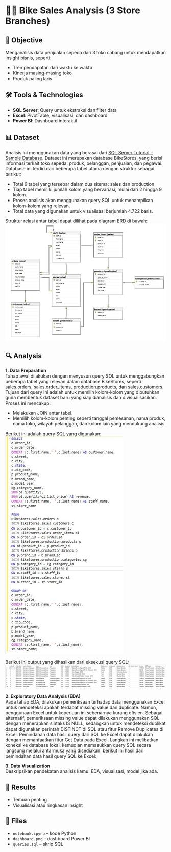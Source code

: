 # 🚴‍♂️ Bike Sales Analysis (3 Store Branches)

## 📌 Objective
Menganalisis data penjualan sepeda dari 3 toko cabang untuk mendapatkan insight bisnis, seperti:
- Tren pendapatan dari waktu ke waktu
- Kinerja masing-masing toko
- Produk paling laris

## 🛠️ Tools & Technologies
- **SQL Server**: Query untuk ekstraksi dan filter data
- **Excel**: PivotTable, visualisasi, dan dashboard
- **Power BI**: Dashboard interaktif

## 📊 Dataset
Analisis ini menggunakan data yang berasal dari [SQL Server Tutorial – Sample Database](https://www.sqlservertutorial.net/getting-started/load-sample-database/). Dataset ini merupakan database BikeStores, yang berisi informasi terkait toko sepeda, produk, pelanggan, penjualan, dan pegawai.
Database ini terdiri dari beberapa tabel utama dengan struktur sebagai berikut:
- Total 9 tabel yang tersebar dalam dua skema: sales dan production.
- Tiap tabel memiliki jumlah kolom yang bervariasi, mulai dari 2 hingga 9 kolom.
- Proses analisis akan menggunakan query SQL untuk menampilkan kolom-kolom yang relevan.
- Total data yang digunakan untuk visualisasi berjumlah 4.722 baris.

Struktur relasi antar tabel dapat dilihat pada diagram ERD di bawah:
![](https://raw.githubusercontent.com/alzwork-buzz/BikeStoreSales_DA/main/ERD_Database.JPG)

## 🔍 Analysis
**1. Data Preparation**\
Tahap awal dilakukan dengan menyusun query SQL untuk menggabungkan beberapa tabel yang relevan dalam database BikeStores, seperti sales.orders, sales.order_items, production.products, dan sales.customers. Tujuan dari query ini adalah untuk memilih kolom-kolom yang dibutuhkan guna membentuk dataset baru yang siap dianalisis dan divisualisasikan. Proses ini mencakup:
  - Melakukan JOIN antar tabel.
  - Memilih kolom-kolom penting seperti tanggal pemesanan, nama produk, nama toko, wilayah pelanggan, dan kolom lain yang mendukung analisis.

Berikut ini adalah query SQL yang digunakan:\
![](https://raw.githubusercontent.com/alzwork-buzz/BikeStoreSales_DA/main/QuerySQL.JPG)

Berikut ini output yang dihasilkan dari eksekusi query SQL:
![](https://raw.githubusercontent.com/alzwork-buzz/BikeStoreSales_DA/main/Output_SQL.JPG)

**2. Exploratory Data Analysis (EDA)**\
Pada tahap EDA, dilakukan pemeriksaan terhadap data menggunakan Excel untuk mendeteksi apakah terdapat missing value dan duplicate. Namun, penggunaan Excel untuk keperluan ini sebenarnya kurang efisien. Sebagai alternatif, pemeriksaan missing value dapat dilakukan menggunakan SQL dengan menerapkan sintaks IS NULL, sedangkan untuk mendeteksi duplikat dapat digunakan perintah DISTINCT di SQL atau fitur Remove Duplicates di Excel.
Pemindahan data hasil query dari SQL ke Excel dapat dilakukan dengan memanfaatkan fitur Get Data pada Excel. Langkah ini melibatkan koneksi ke database lokal, kemudian memasukkan query SQL secara langsung melalui antarmuka yang disediakan.
berikut ini hasil dari pemindahan data hasil query SQL ke Excel:

**3. Data Visualization**\
Deskripsikan pendekatan analisis kamu: EDA, visualisasi, model jika ada.

## 📎 Results
- Temuan penting
- Visualisasi atau ringkasan insight

## 📁 Files
- `notebook.ipynb` – kode Python
- `dashboard.png` – dashboard Power BI
- `queries.sql` – skrip SQL

